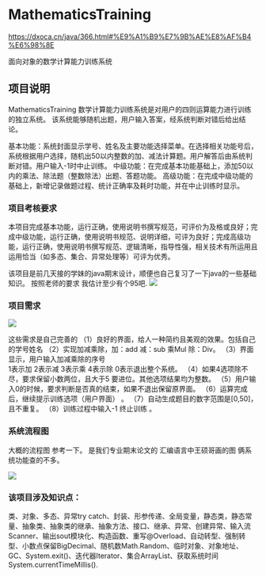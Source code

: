 # MathematicsTraining
https://dxoca.cn/java/366.html#%E9%A1%B9%E7%9B%AE%E8%AF%B4%E6%98%8E

面向对象的数学计算能力训练系统
## 项目说明
MathematicsTraining
数学计算能力训练系统是对用户的四则运算能力进行训练的独立系统。
该系统能够随机出题，用户输入答案，经系统判断对错后给出结论。

基本功能：系统封面显示学号、姓名及主要功能选择菜单。在选择相关功能号后，系统根据用户选择，随机出50以内整数的加、减法计算题。用户解答后由系统判断对错。用户输入-1时中止训练。
中级功能：在完成基本功能基础上，添加50以内的乘法、除法题（整数除法）出题、答题功能。
高级功能：在完成中级功能的基础上，新增记录做题过程、统计正确率及耗时功能，并在中止训练时显示。

### 项目考核要求
本项目完成基本功能，运行正确，使用说明书撰写规范，可评价为及格或良好；完成中级功能，运行正确，使用说明书规范、说明详细，可评为良好；完成高级功能，运行正确，使用说明书撰写规范、逻辑清晰，指导性强，相关技术有所运用且运用恰当（如多态、集合、异常处理等）可评为优秀。

该项目是前几天接的学妹的java期末设计，顺便也自己复习了一下java的一些基础知识。
按照老师的要求 我估计至少有个95吧.
<img src='https://dxoca.cn/usr/uploads/time/5ef1a6c8c7626.png' />

### 项目需求

<img src='https://dxoca.cn/usr/uploads/time/5ef1a6363dae0.png' />

这些需求是自己完善的
（1）良好的界面，给人一种简约且美观的效果。包括自己的学号姓名
（2）实现加减乘除，加：add 减：sub  乘Mul  除：Div。
（3）界面显示，用户输入加减乘除的序号  
     1表示加 2表示减 3表示乘 4表示除 0表示退出整个系统。
（4）如果4选项除不尽，要求保留小数两位，且大于5 要进位。其他选项结果均为整数。
（5）用户输入0的时候，要求判断是否真的结束，如果不退出保留原界面。
（6）运算完成后，继续提示训练选项（用户界面）	。
（7）自动生成题目的数字范围是[0,50]，且不重复。
（8）训练过程中输入-1 终止训练 。
### 系统流程图
大概的流程图 参考一下。 是我们专业期末论文的 汇编语言中王硕哥画的图 俩系统功能查的不多。

<img src='https://dxoca.cn/usr/uploads/time/5ef1a6622832f.png' />

### 该项目涉及知识点：
   类、对象、多态、异常try catch、封装、形参传递、全局变量，静态类，静态常量、抽象类、抽象类的继承、抽象方法、接口、继承、异常、创建异常、输入流Scanner、输出sout模块化、构造函数、重写@Overload、自动转型、强制转型、小数点保留BigDecimal、随机数Math.Random、临时对象、对象地址、GC、System.exit()、迭代器Iterator、集合ArrayList、获取系统时间System.currentTimeMillis().
